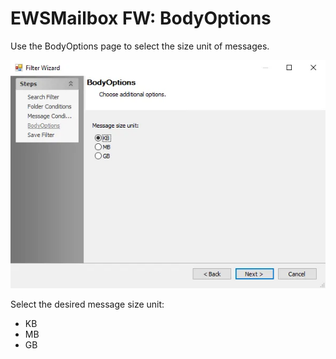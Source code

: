 # EWSMailbox FW: BodyOptions

Use the BodyOptions page to select the size unit of messages.

![Filter Wizard BodyOptions page](../../../../../../../static/img/product_docs/accessanalyzer/enterpriseauditor/admin/datacollector/ewsmailbox/filterwizard/bodyoptions.webp)

Select the desired message size unit:

- KB
- MB
- GB
